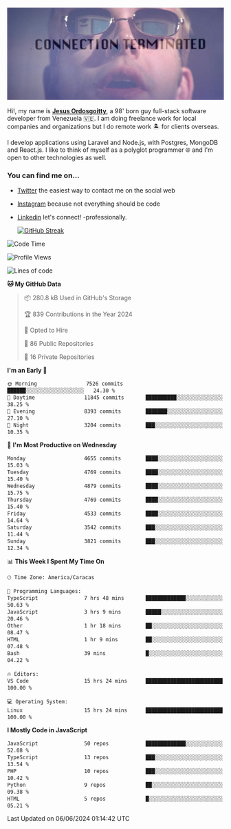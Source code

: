 ![hackers movie reference](./disconnected.jpg)

Hi!, my name is [**Jesus Ordosgoitty**](https://jodaz.dev), a 98' born guy full-stack software developer from Venezuela 🇻🇪. I am doing freelance work for local companies and organizations but I do remote work 🏝️ for clients overseas. 

I develop applications using Laravel and Node.js, with Postgres, MongoDB and React.js. I like to think of myself as a polyglot programmer 🌐 and I'm open to other technologies as well.

### You can find me on...

- [Twitter](https://twitter.com/jodaz_) the easiest way to contact me on the social web
- [Instagram](https://instagram.com/jodaz_) because not everything should be code
- [Linkedin](https://linkedin.com/in/jodaz) let's connect! -professionally.


    [![GitHub Streak](https://streak-stats.demolab.com?user=jodaz&theme=tokyonight)](https://git.io/streak-stats)

<!--START_SECTION:waka-->
![Code Time](http://img.shields.io/badge/Code%20Time-7%2C626%20hrs%2014%20mins-blue)

![Profile Views](http://img.shields.io/badge/Profile%20Views-0-blue)

![Lines of code](https://img.shields.io/badge/From%20Hello%20World%20I%27ve%20Written-83.4%20million%20lines%20of%20code-blue)

**🐱 My GitHub Data** 

> 📦 280.8 kB Used in GitHub's Storage 
 > 
> 🏆 839 Contributions in the Year 2024
 > 
> 💼 Opted to Hire
 > 
> 📜 86 Public Repositories 
 > 
> 🔑 16 Private Repositories 
 > 
**I'm an Early 🐤** 

```text
🌞 Morning                7526 commits        ██████░░░░░░░░░░░░░░░░░░░   24.30 % 
🌆 Daytime                11845 commits       ██████████░░░░░░░░░░░░░░░   38.25 % 
🌃 Evening                8393 commits        ███████░░░░░░░░░░░░░░░░░░   27.10 % 
🌙 Night                  3204 commits        ███░░░░░░░░░░░░░░░░░░░░░░   10.35 % 
```
📅 **I'm Most Productive on Wednesday** 

```text
Monday                   4655 commits        ████░░░░░░░░░░░░░░░░░░░░░   15.03 % 
Tuesday                  4769 commits        ████░░░░░░░░░░░░░░░░░░░░░   15.40 % 
Wednesday                4879 commits        ████░░░░░░░░░░░░░░░░░░░░░   15.75 % 
Thursday                 4769 commits        ████░░░░░░░░░░░░░░░░░░░░░   15.40 % 
Friday                   4533 commits        ████░░░░░░░░░░░░░░░░░░░░░   14.64 % 
Saturday                 3542 commits        ███░░░░░░░░░░░░░░░░░░░░░░   11.44 % 
Sunday                   3821 commits        ███░░░░░░░░░░░░░░░░░░░░░░   12.34 % 
```


📊 **This Week I Spent My Time On** 

```text
🕑︎ Time Zone: America/Caracas

💬 Programming Languages: 
TypeScript               7 hrs 48 mins       █████████████░░░░░░░░░░░░   50.63 % 
JavaScript               3 hrs 9 mins        █████░░░░░░░░░░░░░░░░░░░░   20.46 % 
Other                    1 hr 18 mins        ██░░░░░░░░░░░░░░░░░░░░░░░   08.47 % 
HTML                     1 hr 9 mins         ██░░░░░░░░░░░░░░░░░░░░░░░   07.48 % 
Bash                     39 mins             █░░░░░░░░░░░░░░░░░░░░░░░░   04.22 % 

🔥 Editors: 
VS Code                  15 hrs 24 mins      █████████████████████████   100.00 % 

💻 Operating System: 
Linux                    15 hrs 24 mins      █████████████████████████   100.00 % 
```

**I Mostly Code in JavaScript** 

```text
JavaScript               50 repos            █████████████░░░░░░░░░░░░   52.08 % 
TypeScript               13 repos            ███░░░░░░░░░░░░░░░░░░░░░░   13.54 % 
PHP                      10 repos            ███░░░░░░░░░░░░░░░░░░░░░░   10.42 % 
Python                   9 repos             ██░░░░░░░░░░░░░░░░░░░░░░░   09.38 % 
HTML                     5 repos             █░░░░░░░░░░░░░░░░░░░░░░░░   05.21 % 
```




 Last Updated on 06/06/2024 01:14:42 UTC
<!--END_SECTION:waka-->
